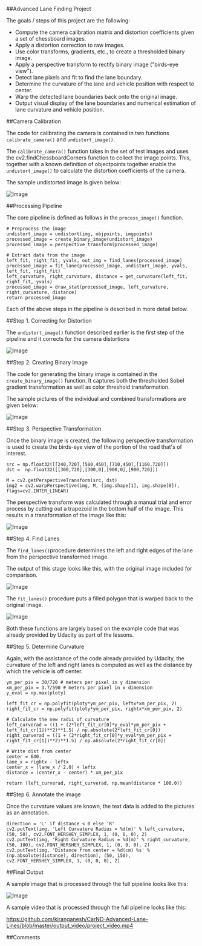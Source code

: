 ##Advanced Lane Finding Project


The goals / steps of this project are the following:

* Compute the camera calibration matrix and distortion coefficients given a set of chessboard images.
* Apply a distortion correction to raw images.
* Use color transforms, gradients, etc., to create a thresholded binary image.
* Apply a perspective transform to rectify binary image ("birds-eye view").
* Detect lane pixels and fit to find the lane boundary.
* Determine the curvature of the lane and vehicle position with respect to center.
* Warp the detected lane boundaries back onto the original image.
* Output visual display of the lane boundaries and numerical estimation of lane curvature and vehicle position.

##Camera Calibration

The code for calibrating the camera is contained in two functions `calibrate_camera()` and `undistort_image()`. 

The `calibrate_camera()` function takes in the set of test images and uses the cv2.findChessboardCorners function to collect the image points. This, together with a known definition of objectpoints together enable the `undistort_image()` to calculate the distortion coefficients of the camera.

The sample undistorted image is given below:

![Image](https://github.com/kiranganesh/CarND-Advanced-Lane-Lines/blob/master/examples/image1.JPG)

##Processing Pipeline

The core pipeline is defined as follows in the `process_image()` function.

    # Preprocess the image
    undistort_image = undistort(img, objpoints, imgpoints)
    processed_image = create_binary_image(undistort_image)
    processed_image = perspective_transform(processed_image)

    # Extract data from the image
    left_fit, right_fit, yvals, out_img = find_lanes(processed_image)
    processed_image = fit_lane(processed_image, undistort_image, yvals, left_fit, right_fit)
    left_curvature, right_curvature, distance = get_curvature(left_fit, right_fit, yvals)
    processed_image = draw_stat(processed_image, left_curvature, right_curvature, distance)
    return processed_image

Each of the above steps in the pipeline is described in more detail below.

##Step 1. Correcting for Distortion

The `undistort_image()` function described earlier is the first step of the pipeline and it corrects for the camera distortions

![Image](https://github.com/kiranganesh/CarND-Advanced-Lane-Lines/blob/master/examples/image3.JPG)

##Step 2. Creating Binary Image

The code for generating the binary image is contained in the `create_binary_image()` function. It captures both the thresholded Sobel gradient transformation as well as color threshold transformation.

The sample pictures of the individual and combined transformations are given below:

![Image](https://github.com/kiranganesh/CarND-Advanced-Lane-Lines/blob/master/examples/image2.JPG)

##Step 3. Perspective Transformation

Once the binary image is created, the following perspective transformation is used to create the birds-eye view of the portion of the road that's of interest. 

    src = np.float32([[240,720],[580,450],[710,450],[1160,720]])
    dst =  np.float32([[300,720],[300,0],[900,0],[900,720]])

    M = cv2.getPerspectiveTransform(src, dst)
    img2 = cv2.warpPerspective(img, M, (img.shape[1], img.shape[0]), flags=cv2.INTER_LINEAR)

The perspective transform was calculated through a manual trial and error process by cutting out a trapezoid in the bottom half of the image. This results in a transformation of the image like this:

![Image](https://github.com/kiranganesh/CarND-Advanced-Lane-Lines/blob/master/examples/image4.JPG)

##Step 4. Find Lanes

The `find_lanes()`procedure determines the left and right edges of the lane from the perspective transformed image. 

The output of this stage looks like this, with the original image included for comparison.

![Image](https://github.com/kiranganesh/CarND-Advanced-Lane-Lines/blob/master/examples/image5.JPG)

The `fit_lanes()` procedure puts a filled polygon that is warped back to the original image.

![Image](https://github.com/kiranganesh/CarND-Advanced-Lane-Lines/blob/master/examples/image7.JPG)

Both these functions are largely based on the example code that was already provided by Udacity as part of the lessons.

##Step 5. Determine Curvature

Again, with the assistance of the code already provided by Udacity, the curvature of the left and right lanes is computed as well as the distance by which the vehicle is off center.

    ym_per_pix = 30/720 # meters per pixel in y dimension
    xm_per_pix = 3.7/590 # meters per pixel in x dimension
    y_eval = np.max(ploty)

    left_fit_cr = np.polyfit(ploty*ym_per_pix, leftx*xm_per_pix, 2)
    right_fit_cr = np.polyfit(ploty*ym_per_pix, rightx*xm_per_pix, 2)

    # Calculate the new radii of curvature
    left_curverad = ((1 + (2*left_fit_cr[0]*y_eval*ym_per_pix + left_fit_cr[1])**2)**1.5) / np.absolute(2*left_fit_cr[0])
    right_curverad = ((1 + (2*right_fit_cr[0]*y_eval*ym_per_pix + right_fit_cr[1])**2)**1.5) / np.absolute(2*right_fit_cr[0])

    # Write dist from center
    center = 640.
    lane_x = rightx - leftx
    center_x = (lane_x / 2.0) + leftx
    distance = (center_x - center) * xm_per_pix

    return (left_curverad, right_curverad, np.mean(distance * 100.0))

##Step 6. Annotate the image 

Once the curvature values are known, the text data is added to the pictures as an annotation. 

    direction = 'L' if distance < 0 else 'R'
    cv2.putText(img, 'Left Curvature Radius = %d(m)' % left_curvature, (50, 50), cv2.FONT_HERSHEY_SIMPLEX, 1, (0, 0, 0), 2)
    cv2.putText(img, 'Right Curvature Radius = %d(m)' % right_curvature, (50, 100), cv2.FONT_HERSHEY_SIMPLEX, 1, (0, 0, 0), 2)
    cv2.putText(img, 'Distance from center = %d(cm) %s' % (np.absolute(distance), direction), (50, 150), cv2.FONT_HERSHEY_SIMPLEX, 1, (0, 0, 0), 2)
    
##Final Output

A sample image that is processed through the full pipeline looks like this:

![Image](https://github.com/kiranganesh/CarND-Advanced-Lane-Lines/blob/master/examples/image6.JPG)

A sample video that is processed through the full pipeline looks like this:

https://github.com/kiranganesh/CarND-Advanced-Lane-Lines/blob/master/output_video/project_video.mp4

##Comments 







